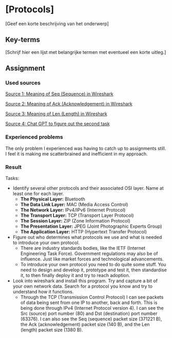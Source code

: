 # [Protocols]
[Geef een korte beschrijving van het onderwerp]

## Key-terms
[Schrijf hier een lijst met belangrijke termen met eventueel een korte uitleg.]

## Assignment
### Used sources
[Source 1: Meaning of Seq (Sequence) in Wireshark](https://www.ibm.com/docs/en/zos-basic-skills?topic=4-transmission-control-protocol-tcp)

[Source 2: Meaning of Ack (Acknowledgement) in Wireshark](https://en.wikipedia.org/wiki/Acknowledgement_(data_networks)#:~:text=In%20data%20networking%2C%20telecommunications%2C%20and,part%20of%20a%20communications%20protocol.)

[Source 3: Meaning of Len (Length) in Wireshark](https://networkengineering.stackexchange.com/questions/7480/tcp-length-and-tcp-data-wireshark-filters#:~:text=Simply%20put%2C%20tcp.,within%20the%20TCP%20segment%20data.)

[Source 4: Chat GPT to figure out the second task](https://chat.openai.com/)

### Experienced problems
The only problem I experienced was having to catch up to assignments still. I feel it is making me scatterbrained and inefficient in my approach.

### Result
Tasks:
*	Identify several other protocols and their associated OSI layer. Name at least one for each layer.
    -   **The Physical Layer:** Bluetooth
    -   **The Data Link Layer:** MAC (Media Access Control)
    -   **The Network Layer:** IPv4/IPv6 (Internet Protocol)
    -   **The Transport Layer:** TCP (Transport Layer Protocol)
    -   **The Session Layer:** ZIP (Zone Information Protocol)
    -   **The Presentation Layer:** JPEG (Joint Photographic Experts Group)
    -   **The Application Layer:** HTTP (Hypertext Transfer Protocol)
*	Figure out who determines what protocols we use and what is needed to introduce your own protocol.
    -   There are industry standards bodies, like the IETF (Internet Engineering Task Force). Government regulations may also be of influence. Just like market forces and technological advancements. 
    -   To introduce your own protocol you need to do quite some stuff. You need to design and develop it, prototype and test it, then standardise it, to then finally deploy it and try to reach adoption.
*	Look into wireshark and install this program. Try and capture a bit of your own network data. Search for a protocol you know and try to understand how it functions.
    -   Through the TCP (Transmission Control Protocol) I can see packets of data being sent from one IP to another, back and forth. This is being done through IPv4 (Internet Protocol version 4). I can see the Src (source) port number (80) and Dst (destination) port number (63376). I can also see the Seq (sequence) packet size (371221 B), the Ack (acknowledgement) packet size (140 B), and the Len (length) packet size (1380 B).

